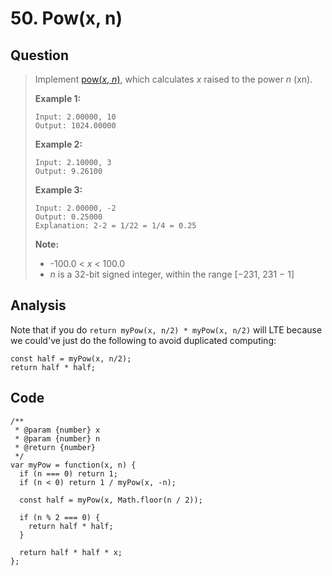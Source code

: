 # 50. Pow\(x, n\)

## Question

> Implement [pow\(_x_, _n_\)](http://www.cplusplus.com/reference/valarray/pow/), which calculates _x_ raised to the power _n_ \(xn\).
>
> **Example 1:**
>
> ```text
> Input: 2.00000, 10
> Output: 1024.00000
> ```
>
> **Example 2:**
>
> ```text
> Input: 2.10000, 3
> Output: 9.26100
> ```
>
> **Example 3:**
>
> ```text
> Input: 2.00000, -2
> Output: 0.25000
> Explanation: 2-2 = 1/22 = 1/4 = 0.25
> ```
>
> **Note:**
>
> * -100.0 &lt; _x_ &lt; 100.0
> * _n_ is a 32-bit signed integer, within the range \[−231, 231 − 1\]

## Analysis

Note that if you do `return myPow(x, n/2) * myPow(x, n/2)` will LTE because we could've just do the following to avoid duplicated computing:

```text
const half = myPow(x, n/2);
return half * half;
```

## Code

```text
/**
 * @param {number} x
 * @param {number} n
 * @return {number}
 */
var myPow = function(x, n) {
  if (n === 0) return 1;
  if (n < 0) return 1 / myPow(x, -n);

  const half = myPow(x, Math.floor(n / 2));
  
  if (n % 2 === 0) {
    return half * half;
  }
  
  return half * half * x;
};
```

